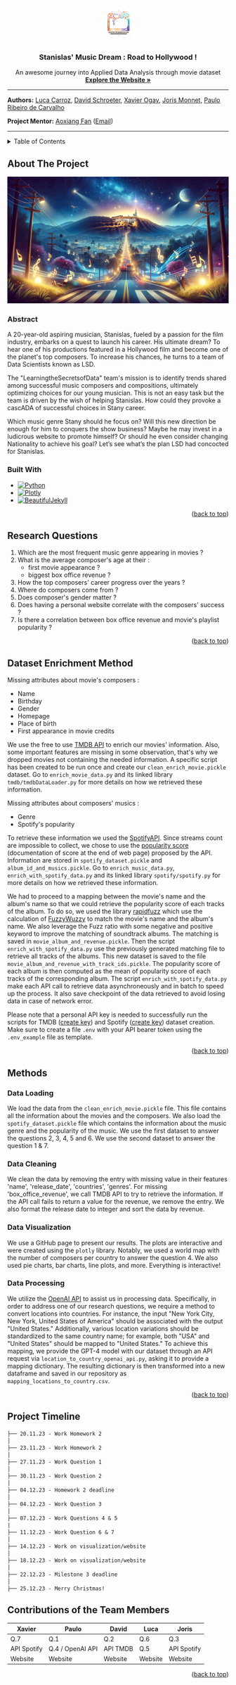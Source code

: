 <!-- Able a quick return to the top page -->
<a name="readme-top"></a>

<!-- PROJECT LOGO -->
<br />
<div align="center">
  <a href="https://github.com/epfl-ada/ada-2023-project-learningthesecretsofdata">
    <img src="assets/img/LSD_trans.png" alt="Logo" width="80" height="80">
  </a>

<h3 align="center">Stanislas' Music Dream : Road to Hollywood !</h3>

  <p align="center">
    An awesome journey into Applied Data Analysis through movie dataset
    <br />
    <a href="https://learningthesecretsofdata.github.io/CS-401_Website/"><strong>Explore the Website »</strong></a>
  </p>
</div>

---

**Authors:** [Luca Carroz](https://people.epfl.ch/emilie.carroz),
[David Schroeter](https://people.epfl.ch/david.schroeter),
[Xavier Ogay](https://people.epfl.ch/xavier.ogay), [Joris Monnet](https://people.epfl.ch/joris.monnet),
[Paulo Ribeiro de Carvalho](https://people.epfl.ch/paulo.ribeirodecarvalho)

**Project Mentor:** [Aoxiang Fan](https://people.epfl.ch/aoxiang.fan) ([Email](mailto:aoxiang.fan@epfl.ch))

---


<!-- TABLE OF CONTENTS -->
<details>
  <summary>Table of Contents</summary>
  <ol>
    <li>
      <a href="#about-the-project">About The Project</a>
      <ul>
        <li><a href="#abstract">Abstract</a></li>
        <li><a href="#built-with">Built With</a></li>
      </ul>
    </li>
    <li><a href="#research-questions">Research Questions</a></li>
    <li><a href="#dataset-enrichment-method">Dataset Enrichment Method</a></li>
    <li>
      <a href="#methods">Methods</a>
      <ul>
        <li><a href="#data-loading">Data Loading</a></li>
        <li><a href="#data-cleaning">Data Cleaning</a></li>
        <li><a href="#data-visualization">Data Visualization</a></li>
        <li><a href="#data-processing">Data Processing</a></li>
      </ul>
    </li>
    <li><a href="#project-timeline">Project Timeline</a></li>
    <li><a href="#organization-within-the-team">Organization Within the Team</a></li>
  </ol>
</details>



<!-- ABOUT THE PROJECT -->

## About The Project

[![Road-to-holywood][product-screenshot]](https://learningthesecretsofdata.github.io/CS-401_Website/)

### Abstract

A 20-year-old aspiring musician, Stanislas, fueled by a passion for the film industry, embarks on a quest to launch his
career. His ultimate dream? To hear one of his productions featured in a Hollywood film and become one of the planet's
top composers. To increase his chances, he turns to a team of Data Scientists known as LSD.

The "LearningtheSecretsofData" team's mission is to identify trends shared among successful music composers and
compositions, ultimately
optimizing choices for our young musician. This is not an easy task but the team is driven by the wish of helping
Stanislas. How could they provoke a cascADA of successful choices in Stany career.

Which music genre Stany should he focus on? Will this new direction be enough for him to conquers the show business?
Maybe he may invest in a ludicrous website to promote himself? Or should he even consider changing Nationality to
achieve his goal? Let’s see what’s the plan LSD had concocted for Stanislas.

### Built With

* [![Python][Python.org]][Python-url]
* [![Plotly][Plotly.com]][Plotly-url]
* [![BeautifulJekyll][BeautifulJekyll.com]][BeautifulJekyll-url]

<p align="right">(<a href="#readme-top">back to top</a>)</p>

## Research Questions

1) Which are the most frequent music genre appearing in movies ?
2) What is the average composer's age at their :
    - first movie appearance ?
    - biggest box office revenue ?
3) How the top composers' career progress over the years ?
4) Where do composers come from ?
5) Does composer's gender matter ?
6) Does having a personal website correlate with the composers' success ?
7) Is there a correlation between box office revenue and movie's playlist popularity ?

<p align="right">(<a href="#readme-top">back to top</a>)</p>

## Dataset Enrichment Method

Missing attributes about movie's composers :

- Name
- Birthday
- Gender
- Homepage
- Place of birth
- First appearance in movie credits

We use the free to use [TMDB API](https://www.themoviedb.org/?language=fr) to enrich our movies' information. Also, some
important features are missing in some observation, that's why we dropped movies not containing the needed information.
A specific
script has been created to be run once and create our `clean_enrich_movie.pickle` dataset. Go to `enrich_movie_data.py`
and
its linked library `tmdb/tmdbDataLoader.py` for more details on how we retrieved these information.

Missing attributes about composers' musics :

- Genre
- Spotify's popularity

To retrieve these information we used the [SpotifyAPI](https://developer.spotify.com/documentation/web-api). Since
streams count are impossible to collect, we chose to use
the [popularity score](https://developer.spotify.com/documentation/web-api/reference/get-track)
(documentation of score at the end of web page) proposed by the API. Information are stored in `spotify_dataset.pickle`
and `album_id_and_musics.pickle`.
Go to `enrich_music_data.py`, `enrich_with_spotify_data.py` and its linked library `spotify/spotify.py` for more details
on how we retrieved these information.

We had to proceed to a mapping between the movie's name and the album's name so that we could retrieve the popularity
score of each tracks of the album.
To do so, we used the library [rapidfuzz](https://pypi.org/project/rapidfuzz/) which use the calculation
of [FuzzyWuzzy](https://github.com/seatgeek/fuzzywuzzy) to match the movie's name and the album's name.
We also leverage the Fuzz ratio with some negative and positive keyword to improve the matching of soundtrack albums.
The matching is saved in `movie_album_and_revenue.pickle`. Then the script `enrich_with_spotify_data.py` use the
previously generated matching file to retrieve all tracks of the albums. This new dataset is saved to the
file `movie_album_and_revenue_with_track_ids.pickle`.
The popularity score of each album is then computed as the mean of popularity score of each tracks of the corresponding
album.
The script `enrich_with_spotify_data.py` make each API call to retrieve data asynchroneously and in batch to speed up
the process. It also save checkpoint of the data retrieved to avoid losing data in case of network error.

Please note that a personal API key is needed to successfully run the scripts for
TMDB ([create key](https://developer.themoviedb.org/reference/intro/getting-started))
and Spotify ([create key](https://developer.spotify.com/documentation/web-api/tutorials/getting-started)) dataset
creation.
Make sure to create a file `.env` with your API bearer token using the `.env_example` file as template.

<p align="right">(<a href="#readme-top">back to top</a>)</p>

## Methods

### Data Loading

We load the data from the `clean_enrich_movie.pickle` file. This file contains all the information about the movies and
the composers. We also load the `spotify_dataset.pickle` file which contains the information about the music genre and
the popularity of the music. We use the first dataset to answer the questions 2, 3, 4, 5 and 6. We use the second
dataset to answer the question 1 & 7.

### Data Cleaning

We clean the data by removing the entry with missing value in their features 'name', 'release_date',
'countries', 'genres'. For missing 'box_office_revenue', we call TMDB API to try to retrieve the information.
If the API call fails to return a value for the revenue, we remove the entry.
We also format the release date to integer and sort the data by revenue.

### Data Visualization

We use a GitHub page to present our results. The plots are interactive and were created using the `plotly`
library. Notably, we used a world map with the number of composers per country to answer the question 4.
We also used pie charts, bar charts, line plots, and more. Everything is interactive!

### Data Processing

We utilize the [OpenAI API](https://platform.openai.com/docs/introduction) to assist us in processing data.
Specifically, in order to address one of our research questions, we require a method to convert locations into
countries. For instance, the input "New York City, New York, United States of America" should be associated with the
output "United States." Additionally, various location variations should be standardized to the same country name; for
example, both "USA" and "United States" should be mapped to "United States." To achieve this mapping, we provide the
GPT-4 model with our dataset through an API request via `location_to_country_openai_api.py`, asking it to provide a 
mapping dictionary. The resulting dictionary is then transformed into a new dataframe and saved in our repository as 
`mapping_locations_to_country.csv`.

<p align="right">(<a href="#readme-top">back to top</a>)</p>

## Project Timeline

```
├── 20.11.23 - Work Homework 2
│  
├── 23.11.23 - Work Homework 2
│  
├── 27.11.23 - Work Question 1
│  
├── 30.11.23 - Work Question 2
│  
├── 04.12.23 - Homework 2 deadline
│  
├── 04.12.23 - Work Question 3
│  
├── 07.12.23 - Work Questions 4 & 5
|
├── 11.12.23 - Work Question 6 & 7
│
├── 14.12.23 - Work on visualization/website
│  
├── 18.12.23 - Work on visualization/website
│    
├── 22.12.23 - Milestone 3 deadline
│  
├── 25.12.23 - Merry Christmas!

```

## Contributions of the Team Members

| Xavier      | Paulo            | David    | Luca    | Joris       |
|-------------|------------------|----------|---------|-------------|
| Q.7         | Q.1              | Q.2      | Q.6     | Q.3         |
| API Spotify | Q.4 / OpenAI API | API TMDB | Q.5     | API Spotify |
| Website     | Website          | Website  | Website | Website     |

<p align="right">(<a href="#readme-top">back to top</a>)</p>

<!-- MARKDOWN LINKS & IMAGES -->
<!-- https://www.markdownguide.org/basic-syntax/#reference-style-links -->

[Python.org]: https://img.shields.io/badge/Python-3776AB?style=for-the-badge&logo=python&logoColor=white

[Python-url]: https://www.python.org/

[Plotly.com]: https://img.shields.io/badge/Plotly-239120?style=for-the-badge&logo=plotly&logoColor=white

[Plotly-url]: https://plotly.com/

[BeautifulJekyll.com]: https://img.shields.io/badge/Beautiful%20Jekyll-%23FF0000.svg?style=for-the-badge&logo=Jekyll&logoColor=white

[BeautifulJekyll-url]: https://beautifuljekyll.com/

[product-screenshot]: assets/img/header_holy.png









